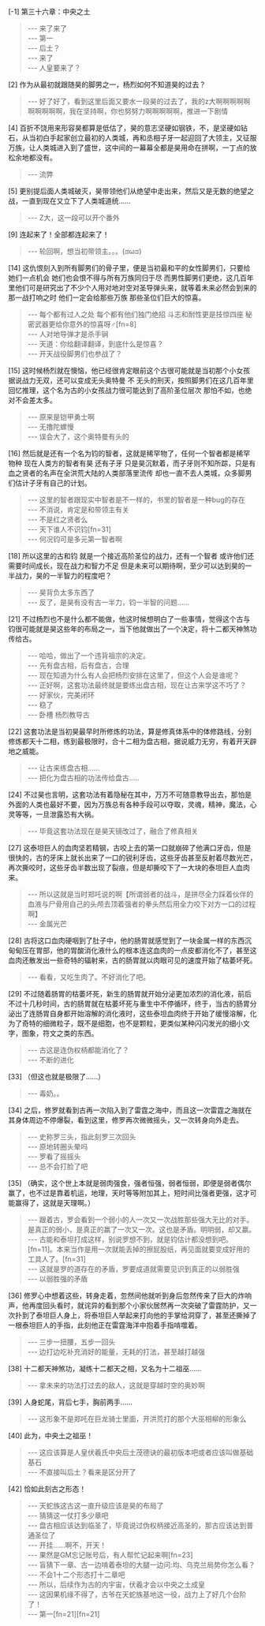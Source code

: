 
[-1] 第三十六章：中央之土
>--- 来了来了<br>
>--- 第一<br>
>--- 后土？<br>
>--- 来了<br>
>--- 人皇要来了？<br>

[2] 作为从最初就跟随昊的脚男之一，杨烈如何不知道昊的过去？
>--- 好了好了，看到这里后面又要水一段昊的过去了，我的z大啊啊啊啊啊啊啊啊啊啊，我在坚持啊，你也努努力啊啊啊啊啊，推进一下剧情<br>

[4] 百折不饶用来形容昊都算是低估了，昊的意志坚硬如钢铁，不，是坚硬如钻石，从当初白手起家创立最初的人类城，再和丞相子牙一起迎回了大领主，又征服万族，让人类城进入到了盛世，这中间的一幕幕全都是昊用命在拼啊，一丁点的放松余地都没有。
>--- 流弊<br>

[5] 更别提后面人类城破灭，昊带领他们从绝望中走出来，然后又是无数的绝望之战，一直到现在又立下了人类城道统……
>--- Z大，这一段可以开个番外<br>

[9] 连起来了！全部都连起来了！
>--- 轮回啊，想当初带领主。。。(ಡωಡ)<br>

[14] 这仇恨刻入到所有脚男们的骨子里，便是当初最和平的女性脚男们，只要给她们一点机会 她们也会恨不得与所有万族同归于尽 而男性脚男们更绝，这几百年里他们可是研究出了不少个人用对地对空对圣导弹头来，就等着未来必然会到来的那一战打响之时 他们一定会给那些万族 那些圣位们巨大的惊喜。
>--- 每个都有过人之处 每个都有他们独门绝招 斗志和耐性更是技惊四座  秘密武器更给你意外的惊喜呀♂[fn=8]<br>
>--- 人对地导弹才是杀手锏<br>
>--- 天道：你给翻译翻译，到底什么是惊喜？<br>
>--- 开天战役脚男们也参战了？<br>

[15] 这时候杨烈就在懊恼，他已经很肯定眼前这个古很可能就是当初那个小女孩 据说战力无双，还可以变成无头奥特曼 不 无头的刑天，按照脚男们在这几百年里回忆推理，这个名为古的小女孩战力很可能达到了高阶圣位层次 那怕不如，也绝对不会差太多。
>--- 原来是铠甲勇士啊<br>
>--- 无撸陀螺慢<br>
>--- 误会大了，这个奥特曼有头的<br>

[16] 然后就是还有一个名为钧的智者，这就是稀罕物了，任何一个智者都是稀罕物种 现在人类方的智者有昊 还有子牙 只是昊沉默着，而子牙则不知所踪，只是有血之贤者的名声在全洪荒大陆的人类部落里流传 却也一直不去人类城，众多脚男们估计子牙有自己的计划。
>--- 这里的智者跟现实中智者是不一样的，书里的智者是一种bug的存在<br>
>--- 不消说，肯定是和带领主有关<br>
>--- 不是红之贤者么<br>
>--- 天下谁人不识钧[fn=31]<br>
>--- 何况钧可是多元第一智者啊<br>

[18] 所以这里的古和钧 就是一个接近高阶圣位的战力，还有一个智者 或许他们还需要时间成长，现在战力和智力不足 但是未来可以期待啊，至少可以达到昊的一半战力，昊的一半智力的程度吧？
>--- 昊背负太多东西了<br>
>--- 反了，是昊有没有古一半力，钧一半智的问题……<br>

[21] 不过杨烈也不是什么都不能做，他这时候想明白了一些事情，觉得这个古与钧很可能就是昊这些年的布局之一，当下他就做出了一个决定，将十二都天神煞功传给古。
>--- 哈哈，做出了一个违背祖宗的决定。<br>
>--- 先有盘古相，后有盘古，合理<br>
>--- 现在知道为什么有人会把杨烈安排在这里了，但这个人会是谁呢？<br>
>--- 正好啊，这套功法最终就是要练出盘古相，现在让古来学这不巧了？<br>
>--- 好家伙，完美闭环<br>
>--- 稳了<br>
>--- 卧槽 杨烈教导古<br>

[22] 这套功法是当初昊最早时所修炼的功法，算是修真体系中的体修路线，分别修炼都天十二相，练到最极限时，合十二相为盘古相，据说威力无穷，有着开天辟地之威能。
>--- 让古来练盘古相……<br>
>--- 把化为盘古相的功法传给盘古.....<br>

[24] 不过昊也言明，这套功法有着隐秘在其中，万万不可随意教导出去，那怕是外面的人类也最好不要，因为万族总有各种手段可以夺取，灵魂，精神，魔法，心灵等等，一旦泄露恐有大祸。
>--- 毕竟这套功法现在是昊天镜改过了，融合了修真相关<br>

[27] 这泰坦巨人的血肉坚若精钢，古咬上去的第一口就崩碎了他满口牙齿，但是很快的，古的牙床上就长出来了一口的锐利牙齿，这些牙齿甚至反射着尽数光芒，再次撕咬时，这些牙齿半数出现了裂痕，但是却撕咬下了一大块的泰坦巨人血肉来。
>--- 所以这就是当时郑吒说的啊【所谓弱者的战斗，是拼尽全力踩着伙伴的血液与尸骨用自己的头颅去顶着强者的拳头然后用全力咬下对方一口的过程啊】<br>
>--- 金属光芒<br>

[28] 古将这口血肉硬咽到了肚子中，他的肠胃就感觉到了一块金属一样的东西沉甸甸压在胃部，他的胃酸消化液什么的根本连这血肉的一点皮都消化不了，甚至这血肉还散发出一些奇特的辐射来，古的肠胃就以肉眼可见的速度开始了枯萎坏死。
>--- 看看，又吃生肉了。不好消化了吧。<br>

[29] 不过随着肠胃的枯萎坏死，新生的肠胃就开始分泌更加浓烈的消化液，前后不过十几秒时间，古的肠胃就在枯萎坏死与重生中不停循环，终于，当古的肠胃分泌出了连肠胃自身都开始溶解的消化液时，这些泰坦血肉终于开始了缓慢溶解，化为了奇特的细微粒子，既不是细胞，也不是颗粒，更类似某种闪闪发光的细小文字，图象，符文之类的东西。
>--- 古这是连伪权柄都能消化了？<br>
>--- 不断的进化<br>

[33] （但这也就是极限了……）
>--- 毒奶。。<br>

[34] 之后，修罗就看到古再一次陷入到了雷霆之海中，而且这一次雷霆之海就在其身体周边不停爆裂，看到这里，修罗再次微微摇头，又一次转身向外走去。
>--- 史称罗三头，指此刻罗三次回头<br>
>--- 原地转圈头晕吗<br>
>--- 罗看了摇摇头<br>
>--- 总不会打脸了吧<br>

[35] （确实，这个世上本就是弱肉强食，强者恒强，弱者恒弱，即便是弱者偶尔赢了，也不过是靠着机运，地理，天时等等附加其上，短时间比强者更强，这才可能赢得了，这就是天理啊。）
>--- 跟着古，罗会看到一个弱小的人一次又一次战胜那些强大无比的对手。是真正的弱小，是真正的赢了一次又一次。这也是矛盾。明明弱，却又赢。<br>
>--- 古能和泰坦打成这样，别说罗想不到，就是钧估计都没想到吧。[fn=11]。本来当作是用一次就能丢掉的擦屁股纸，再见面就要变成好用的工具人了。[fn=31]<br>
>--- 这就是罗的道存在的矛盾，罗要成道就需要见识到真正的以弱胜强<br>
>--- 以弱胜强的矛盾<br>

[36] 修罗心中想着这些，转身走着，忽然间他就听到身后忽然传来了巨大的炸响声，他再度回头看时，就诧异的看到那个小家伙居然再一次突破了雷霆防护，又一次扑到了泰坦巨人身上，将泰坦巨人举起来打向他的手掌给洞穿了，甚至还撕掉了一根泰坦巨人的手指，此刻他正在雷霆海洋中抱着手指啃噬着。
>--- 三步一扭腰，五步一回头<br>
>--- 边打边吃补充消好的能量，无耗的打法，甚至越打越强<br>

[38] 十二都天神煞功，凝练十二都天之相，又名为十二祖巫……
>--- 拿未来的功法打过去的敌人，这就是穿越时空的奥妙啊<br>

[39] 人身蛇尾，背后七手，胸前两手……
>--- 这形象不是郑吒在巨龙骑士里面，开洪荒打的那个大巫相柳的形象么<br>

[40] 此为，中央土之祖巫！
>--- 这应该算是人皇伏羲氏中央后土茂德诀的最初版本吧或者应该叫做基础基石<br>
>--- 不直接叫后土？看来是区分开了<br>

[42] 恰如此刻古之形态！
>--- 天蛇族这古这一直升级应该是昊的布局了<br>
>--- 猜猜这一仗打多少章吧<br>
>--- 盘古相应该达到临圣了，毕竟说过伪权柄接近高圣的，那古应该达到普通圣位了<br>
>--- 开挂……啊不，开天！<br>
>--- 果然是GM忘记账号后，有人帮忙记起来啊[fn=23]<br>
>--- 盲猜下一章、古一边啃着泰坦的大腿一边问:均、乌克兰局势你怎么看？<br>
>--- 不会1十二个形态打十二章吧<br>
>--- 所以，后续作为古的内宇宙，伏羲才会以中央之土成皇<br>
>--- 这因果机缘不得了，古爷在天蛇族基地这一役，战力上了好几个台阶了！<br>
>--- 第一[fn=21][fn=21]<br>
